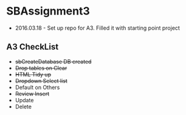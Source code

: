 # SBAssignment3

- 2016.03.18 - Set up repo for A3. Filled it with starting point project 

## A3 CheckList

- ~~sbCreateDatabase DB created~~ 
- ~~Drop tables on Clear~~
- ~~HTML Tidy up~~
- ~~Dropdown Select list~~
- Default on Others
- ~~Review Insert~~
- Update
- Delete

